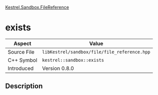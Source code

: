 [Kestrel.Sandbox.FileReference](index.md)
# exists
| Aspect | Value |
| --- | --- |
| Source File | `libKestrel/sandbox/file/file_reference.hpp` |
| C++ Symbol | `kestrel::sandbox::exists` |
| Introduced | Version 0.8.0 |
## Description

